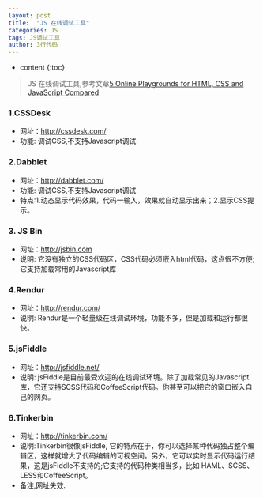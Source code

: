 ```yaml
---
layout: post
title:  "JS 在线调试工具"
categories: JS
tags: JS调试工具
author: 3行代码
---
```


* content
{:toc}


> JS 在线调试工具,参考文章[5 Online Playgrounds for HTML, CSS and JavaScript Compared](https://designshack.net/articles/css/5-online-playgrounds-for-html-css-and-javascript-compared/)

### 1.CSSDesk

- 网址：http://cssdesk.com/  
- 功能: 调试CSS,不支持Javascript调试

###  2.Dabblet

- 网址：http://dabblet.com/
- 功能: 调试CSS,不支持Javascript调试
- 特点:1.动态显示代码效果，代码一输入，效果就自动显示出来；2.显示CSS提示。


### 3. JS Bin

- 网址：http://jsbin.com
- 说明: 它没有独立的CSS代码区，CSS代码必须嵌入html代码，这点很不方便;它支持加载常用的Javascript库

### 4.Rendur
- 网址：http://rendur.com/
- 说明: Rendur是一个轻量级在线调试环境，功能不多，但是加载和运行都很快。


### 5.jsFiddle

- 网址：http://jsfiddle.net/
- 说明: jsFiddle是目前最受欢迎的在线调试环境。除了加载常见的Javascript库，它还支持SCSS代码和CoffeeScript代码。你甚至可以把它的窗口嵌入自己的网页。

### 6.Tinkerbin
- 网址：http://tinkerbin.com/
- 说明:Tinkerbin很像jsFiddle, 它的特点在于，你可以选择某种代码独占整个编辑区，这样就增大了代码编辑的可视空间。另外，它可以实时显示代码运行结果，这是jsFiddle不支持的;它支持的代码种类相当多，比如 HAML、SCSS、LESS和CoffeeScript。
- 备注,网址失效.




